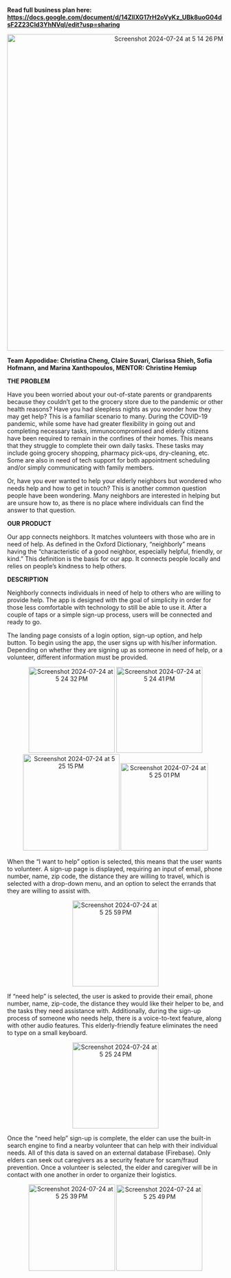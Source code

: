 **Read full business plan here: https://docs.google.com/document/d/14ZlIXG17rH2oVyKz_UBk8uoG04dsF2Z23CId3YhNVqI/edit?usp=sharing**

<p align="center">
  <img width="736" alt="Screenshot 2024-07-24 at 5 14 26 PM" src="https://github.com/user-attachments/assets/759a435b-34dd-49c8-bd22-d460abbd0c3d">
</p>

**Team Appodidae: Christina Cheng, Claire Suvari, Clarissa Shieh, Sofia Hofmann, and Marina Xanthopoulos, MENTOR: Christine Hemiup**

**THE PROBLEM**

Have you been worried about your out-of-state parents or grandparents because they couldn’t get to the grocery store due to the pandemic or other health reasons? Have you had sleepless nights as you wonder how they may get help? This is a familiar scenario to many. During the COVID-19 pandemic, while some have had greater flexibility in going out and completing necessary tasks, immunocompromised and elderly citizens have been required to remain in the confines of their homes. This means that they struggle to complete their own daily tasks. These tasks may include going grocery shopping, pharmacy pick-ups, dry-cleaning, etc. Some are also in need of tech support for both appointment scheduling and/or simply communicating with family members. 

Or, have you ever wanted to help your elderly neighbors but wondered who needs help and how to get in touch? This is another common question people have been wondering. Many neighbors are interested in helping but are unsure how to, as there is no place where individuals can find the answer to that question.

**OUR PRODUCT**

Our app connects neighbors. It matches volunteers with those who are in need of help. As defined in the Oxford Dictionary, “neighborly” means having the “characteristic of a good neighbor, especially helpful, friendly, or kind.” This definition is the basis for our app. It connects people locally and relies on people’s kindness to help others.

**DESCRIPTION**

Neighborly connects individuals in need of help to others who are willing to provide help. The app is designed with the goal of simplicity in order for those less comfortable with technology to still be able to use it. After a couple of taps or a simple sign-up process, users will be connected and ready to go.

The landing page consists of a login option, sign-up option, and help button. To begin using the app, the user signs up with his/her information. Depending on whether they are signing up as someone in need of help, or a volunteer, different information must be provided. 
<p align="center">
  <img width="200" alt="Screenshot 2024-07-24 at 5 24 32 PM" src="https://github.com/user-attachments/assets/a78f2b5c-3a37-4657-b289-65d0b0e6ad77">
  <img width="200" alt="Screenshot 2024-07-24 at 5 24 41 PM" src="https://github.com/user-attachments/assets/a045fa94-40ea-4777-80c7-69309d60aceb">
  <img width="224" alt="Screenshot 2024-07-24 at 5 25 15 PM" src="https://github.com/user-attachments/assets/1eec0d86-c843-4947-9a17-3e9d53bf3e6f">
  <img width="203" alt="Screenshot 2024-07-24 at 5 25 01 PM" src="https://github.com/user-attachments/assets/4a51c8e5-7b0b-4d01-8ad9-a4d998f6ae8f">
</p>

When the “I want to help” option is selected, this means that the user wants to volunteer. A sign-up page is displayed, requiring an input of email, phone number, name, zip code, the distance they are willing to travel, which is selected with a drop-down menu, and an option to select the errands that they are willing to assist with. 
<p align="center">
  <img width="200" alt="Screenshot 2024-07-24 at 5 25 59 PM" src="https://github.com/user-attachments/assets/607d81b1-c605-4216-8532-893dfcf50a7a">
</p>

If “need help” is selected, the user is asked to provide their email, phone number, name, zip-code, the distance they would like their helper to be, and the tasks they need assistance with. Additionally, during the sign-up process of someone who needs help, there is a voice-to-text feature, along with other audio features. This elderly-friendly feature eliminates the need to type on a small keyboard.
<p align="center">
  <img width="200" alt="Screenshot 2024-07-24 at 5 25 24 PM" src="https://github.com/user-attachments/assets/21f8ac23-15fd-4e73-83d2-c09485dc70bc">
</p>

Once the “need help” sign-up is complete, the elder can use the built-in search engine to find a nearby volunteer that can help with their individual needs. All of this data is saved on an external database (Firebase). Only elders can seek out caregivers as a security feature for scam/fraud prevention. Once a volunteer is selected, the elder and caregiver will be in contact with one another in order to organize their logistics. 
<p align="center">
  <img width="201" alt="Screenshot 2024-07-24 at 5 25 39 PM" src="https://github.com/user-attachments/assets/98251e04-ca47-4af3-a183-3bfc5ccc85a9">
  <img width="200" alt="Screenshot 2024-07-24 at 5 25 49 PM" src="https://github.com/user-attachments/assets/f8044119-3877-4947-b83e-2c9d5d13e862">
</p>
